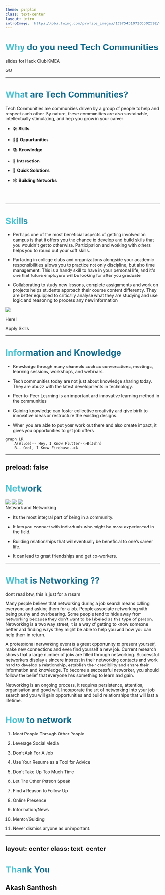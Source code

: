 ```yaml
---
theme: purplin
class: text-center
layout: intro
introImage: 'https://pbs.twimg.com/profile_images/1097543107208302592/-D6NzUsc_400x400.jpg'
---
```

# Why do you need Tech Communities

slides for Hack Club KMEA

<div class="pt-12">
  <span @click="$slidev.nav.next" class="px-2 p-1 rounded cursor-pointer" hover="bg-white bg-opacity-10">
    GO <carbon:arrow-right class="inline"/>
  </span>
</div>

<BarBottom
  title="Akash Santhosh"
  :social="[
    { type: 'ig', username: 'akash._.santhosh' },
    { type: 'tw', username: '_akashsanthosh' },
    { type: 'wb', username: 'aks.one' }
  ]"
/>

---

# What are Tech Communities?

Tech Communities are communities driven by a group of people to help and respect each other. By nature, these communities are also sustainable, intellectually stimulating, and help you grow in your career

- 🛠 **Skills**

- 👩‍💻 **Oppurtunities** 

- 📚‍ **Knowledge**

- 💬 **Interaction**

- 🤹 **Quick Solutions**

- 🕸️ **Building Networks**

<br>
<br>


<style>
h1 {
  background-color: #2B90B6;
  background-image: linear-gradient(45deg, #4EC5D4 10%, #146b8c 20%);
  background-size: 100%;
  -webkit-background-clip: text;
  -moz-background-clip: text;
  -webkit-text-fill-color: transparent; 
  -moz-text-fill-color: transparent;
}
</style>

<BarBottom
  title="Akash Santhosh"
  :social="[
    { type: 'ig', username: 'akash._.santhosh' },
    { type: 'tw', username: '_akashsanthosh' },
    { type: 'wb', username: 'aks.one' }
  ]"
/>

---

# Skills
 - Perhaps one of the most beneficial aspects of getting involved on campus is that it offers you the chance to develop and build skills that you wouldn't get to otherwise. Participation and working with others helps you to round out your soft skills.

 - Partaking in college clubs and organizations alongside your academic responsibilities allows you to practice not only discipline, but also time management. This is a handy skill to have in your personal life, and it's one that future employers will be looking for after you graduate.

 - Collaborating to study new lessons, complete assignments and work on projects helps students approach their course content differently. They are better equipped to critically analyse what they are studying and use logic and reasoning to process any new information.



<img
  v-click
  class="absolute -bottom-9 -right-7 w-80 opacity-50"
  src="https://sli.dev/assets/arrow-bottom-left.svg"
/>
<p v-after class="absolute bottom-23 right-5 opacity-30 transform -rotate-42">Here!</p>
<p v-after class="absolute bottom-5 right-35 opacity-30 transform">Apply Skills</p>

<BarBottom
  title="Akash Santhosh"
  :social="[
    { type: 'ig', username: 'akash._.santhosh' },
    { type: 'tw', username: '_akashsanthosh' },
    { type: 'wb', username: 'aks.one' }
  ]"
/>

---

# Information and Knowledge

- Knowledge through many channels such as conversations, meetings, learning sessions, workshops, and webinars.

- Tech communities today are not just about knowledge sharing today. They are abuzz with the latest developments in technology.

- Peer-to-Peer Learning is an important and innovative learning method in the communities.

- Gaining knowledge can foster collective creativity and give birth to innovative ideas or restructure the existing designs.

- When you are able to put your work out there and also create impact, it gives you opportunities to get job offers.

```mermaid {theme: 'neutral', scale: 0.8}
graph LR
	A(Alice)-- Hey, I Know Flutter-->B(John)
    B-- Cool, I Know Firebase-->A
```
<BarBottom
  title="Akash Santhosh"
  :social="[
    { type: 'ig', username: 'akash._.santhosh' },
    { type: 'tw', username: '_akashsanthosh' },
    { type: 'wb', username: 'aks.one' }
  ]"
/>

---
preload: false
---

# Network


<div class="w-60 relative mt-6">
  <div class="relative w-40 h-40">
    <img
      v-motion
      :initial="{ x: 800, y: -100, scale: 1.5, rotate: -50 }"
      :enter="final"
      class="absolute top-0 left-0 right-0 bottom-0"
      src="https://sli.dev/logo-square.png"
    />
    <img
      v-motion
      :initial="{ y: 500, x: -100, scale: 2 }"
      :enter="final"
      class="absolute top-0 left-0 right-0 bottom-0"
      src="https://sli.dev/logo-circle.png"
    />
    <img
      v-motion
      :initial="{ x: 600, y: 400, scale: 2, rotate: 100 }"
      :enter="final"
      class="absolute top-0 left-0 right-0 bottom-0"
      src="https://sli.dev/logo-triangle.png"
    />
  </div>

  <div 
    class="text-5xl absolute top-14 left-40 text-[#2B90B6] -z-1"
    v-motion
    :initial="{ x: -80, opacity: 0}"
    :enter="{ x: 0, opacity: 1, transition: { delay: 2000, duration: 1000 } }">
    Network and Networking
  </div>
</div>

<script setup lang="ts">
const final = {
  x: 0,
  y: 0,
  rotate: 0,
  scale: 1,
  transition: {
    type: 'spring',
    damping: 10,
    stiffness: 20,
    mass: 2
  }
}
</script>

<div
  v-motion
  :initial="{ x:35, y: 40, opacity: 0}"
  :enter="{ y: 0, opacity: 1, transition: { delay: 3500 } }">

  - Its the most integral part of being in a community.
  
  - It lets you connect with individuals who might be more experienced in the field.

  - Building relationships that will eventually be beneficial to one’s career life.

  - It can lead to great friendships and get co-workers.


</div>

<BarBottom
  title="Akash Santhosh"
  :social="[
    { type: 'ig', username: 'akash._.santhosh' },
    { type: 'tw', username: '_akashsanthosh' },
    { type: 'wb', username: 'aks.one' }
  ]"
/>

---

# What is **Networking** ??
 dont read btw, this is just for a rasam

Many people believe that networking during a job search means calling everyone and asking them for a job. People associate networking with being pushy and overbearing. Some people tend to hide away from networking because they don’t want to be labeled as this type of person. Networking is a two way street, it is a way of getting to know someone better and finding ways they might be able to help you and how you can help them in return.

A professional networking event is a great opportunity to present yourself, make new connections and even find yourself a new job. Current research shows that a large number of jobs are filled through networking. Successful networkers display a sincere interest in their networking contacts and work hard to develop a relationship, establish their credibility and share their information and knowledge. To become a successful networker, you should follow the belief that everyone has something to learn and gain. 

Networking is an ongoing process, it requires persistence, attention, organisation and good will. Incorporate the art of networking into your job search and you will gain opportunities and build relationships that will last a lifetime.


<BarBottom
  title="Akash Santhosh"
  :social="[
    { type: 'ig', username: 'akash._.santhosh' },
    { type: 'tw', username: '_akashsanthosh' },
    { type: 'wb', username: 'aks.one' }
  ]"
/>
---

# How to network

1. Meet People Through Other People

2. Leverage Social Media

3. Don’t Ask For A Job

4. Use Your Resume as a Tool for Advice

5. Don’t Take Up Too Much Time

6. Let The Other Person Speak

7. Find a Reason to Follow Up

8. Online Presence

9. Information/News

10. Mentor/Guiding

11. Never dismiss anyone as unimportant.

<BarBottom
  title="Akash Santhosh"
  :social="[
    { type: 'ig', username: 'akash._.santhosh' },
    { type: 'tw', username: '_akashsanthosh' },
    { type: 'wb', username: 'aks.one' }
  ]"
/>

---
layout: center
class: text-center
---


# Thank You
 
 ## Akash Santhosh 

<BarBottom
  title="Akash Santhosh"
  :social="[
    { type: 'ig', username: 'akash._.santhosh' },
    { type: 'tw', username: '_akashsanthosh' },
    { type: 'wb', username: 'aks.one' }
  ]"
/>
